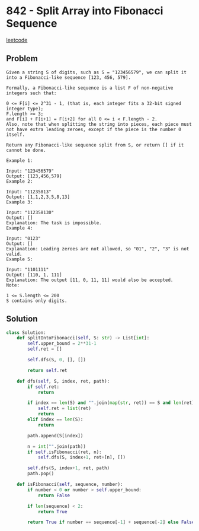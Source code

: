 # 842 - Split Array into Fibonacci Sequence

[leetcode](https://leetcode.com/problems/split-array-into-fibonacci-sequence/)

## Problem

    Given a string S of digits, such as S = "123456579", we can split it into a Fibonacci-like sequence [123, 456, 579].
    
    Formally, a Fibonacci-like sequence is a list F of non-negative integers such that:
    
    0 <= F[i] <= 2^31 - 1, (that is, each integer fits a 32-bit signed integer type);
    F.length >= 3;
    and F[i] + F[i+1] = F[i+2] for all 0 <= i < F.length - 2.
    Also, note that when splitting the string into pieces, each piece must not have extra leading zeroes, except if the piece is the number 0 itself.
    
    Return any Fibonacci-like sequence split from S, or return [] if it cannot be done.
    
    Example 1:
    
    Input: "123456579"
    Output: [123,456,579]
    Example 2:
    
    Input: "11235813"
    Output: [1,1,2,3,5,8,13]
    Example 3:
    
    Input: "112358130"
    Output: []
    Explanation: The task is impossible.
    Example 4:
    
    Input: "0123"
    Output: []
    Explanation: Leading zeroes are not allowed, so "01", "2", "3" is not valid.
    Example 5:
    
    Input: "1101111"
    Output: [110, 1, 111]
    Explanation: The output [11, 0, 11, 11] would also be accepted.
    Note:
    
    1 <= S.length <= 200
    S contains only digits.

## Solution

```python
class Solution:
    def splitIntoFibonacci(self, S: str) -> List[int]:
        self.upper_bound = 2**31-1
        self.ret = []

        self.dfs(S, 0, [], [])

        return self.ret

    def dfs(self, S, index, ret, path):
        if self.ret:
            return

        if index == len(S) and "".join(map(str, ret)) == S and len(ret) >= 3:
            self.ret = list(ret)
            return
        elif index == len(S):
            return

        path.append(S[index])

        n = int("".join(path))
        if self.isFibonacci(ret, n):
            self.dfs(S, index+1, ret+[n], [])

        self.dfs(S, index+1, ret, path)
        path.pop()

    def isFibonacci(self, sequence, number):
        if number < 0 or number > self.upper_bound:
            return False

        if len(sequence) < 2:
            return True

        return True if number == sequence[-1] + sequence[-2] else False
```
